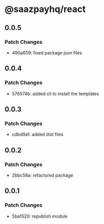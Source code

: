 # @saazpayhq/react

## 0.0.5

### Patch Changes

- 490a659: fixed package json files

## 0.0.4

### Patch Changes

- 576574b: added cli to install the templates

## 0.0.3

### Patch Changes

- cdbd9a1: added dist files

## 0.0.2

### Patch Changes

- 2bbc58a: refactored package

## 0.0.1

### Patch Changes

- 5ba1520: republish module
